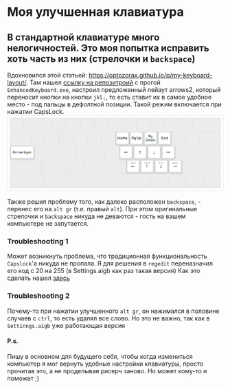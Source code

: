 # Моя улучшенная клавиатура
## В стандартной клавиатуре много нелогичностей. Это моя попытка исправить хоть часть из них (стрелочки и `backspace`)
Вдохновился этой статьей: https://optozorax.github.io/p/my-keyboard-layout/. Там нашел [ссылку на репозитроий](https://github.com/klavarog/enhanced-keyboard) с прогой `EnhancedKeyboard.exe`, настроил предложенный лейаут arrows2, который переносит кнопки на кнопки `jkl;`, то есть ставит их в самое удобное место -  под пальцы в дефолтной позиции. Такой режим включается при нажатии CapsLock. 
![как это выглядит](arrows2.png)

Также решил проблему того, как далеко расположен `backspace`, - перенес его на `alt gr` (т.е. правый `alt`). 
При этом оригинальные стрелочки и `backspace` никуда не деваются - гость на вашем компьютере не запутается. 

### Troubleshooting 1
Может возникнуть проблема, что традиционная функциональность `Capslock`'а никуда не пропала. Я для решения в `regedit` переназначил его код с 20 на 255 (в Settings.aigb как раз такая версия)
Как это сделать нашел [здесь](https://isenselabs.com/posts/keyboard-key-kills-and-remaps-for-windows-users)

### Troubleshooting 2
Почему-то при нажатии улучшенного `alt gr`, он нажимался в половине случаев с `ctrl`, то есть удалял все слово. Но это не важно, так как в `Settinngs.aigb` уже работающая версия

#### P.s. 
Пишу в основном для будущего себя, чтобы когда измениться компьютер я мог вернуть удобные настройки клавиатуры, просто прочитав это, а не проделывая рисерч заново. Но может кому-то и поможет ;)
